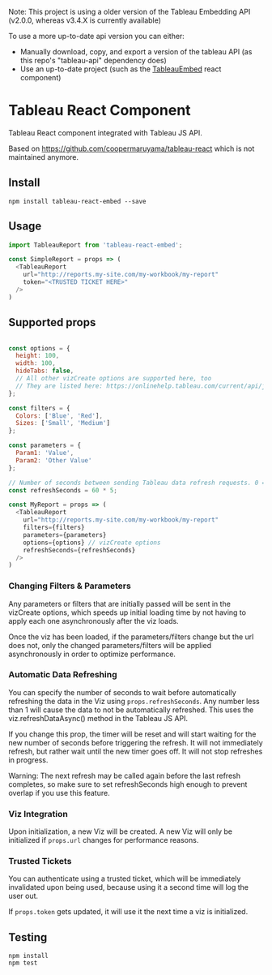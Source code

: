 Note: This project is using a older version of the Tableau Embedding API (v2.0.0, whereas v3.4.X is currently available)

To use a more up-to-date api version you can either:
* Manually download, copy, and export a version of the tableau API (as this repo's "tableau-api" dependency does)
* Use an up-to-date project (such as the [TableauEmbed](https://github.com/stoddabr/react-tableau-embed-live) react component)

# Tableau React Component
Tableau React component integrated with Tableau JS API.

Based on https://github.com/coopermaruyama/tableau-react which is not maintained anymore.

## Install

```
npm install tableau-react-embed --save
```

## Usage
```js
import TableauReport from 'tableau-react-embed';

const SimpleReport = props => (
  <TableauReport
    url="http://reports.my-site.com/my-workbook/my-report"
    token="<TRUSTED TICKET HERE>"
  />
)
```

## Supported props
```js

const options = {
  height: 100,
  width: 100,
  hideTabs: false,
  // All other vizCreate options are supported here, too
  // They are listed here: https://onlinehelp.tableau.com/current/api/js_api/en-us/JavaScriptAPI/js_api_ref.htm#ref_head_9
};

const filters = {
  Colors: ['Blue', 'Red'],
  Sizes: ['Small', 'Medium']
};

const parameters = {
  Param1: 'Value',
  Param2: 'Other Value'
};

// Number of seconds between sending Tableau data refresh requests. 0 = do not automatically refresh (default)
const refreshSeconds = 60 * 5;

const MyReport = props => (
  <TableauReport
    url="http://reports.my-site.com/my-workbook/my-report"
    filters={filters}
    parameters={parameters}
    options={options} // vizCreate options
    refreshSeconds={refreshSeconds}
  />
)
```

### Changing Filters & Parameters

Any parameters or filters that are initially passed will be sent in the
vizCreate options, which speeds up initial loading time by not having to apply
each one asynchronously after the viz loads.

Once the viz has been loaded, if the parameters/filters change but the url
does not, only the changed parameters/filters will be applied asynchronously in
order to optimize performance.

### Automatic Data Refreshing

You can specify the number of seconds to wait before automatically refreshing the data in the Viz using `props.refreshSeconds`. Any number less than 1 will cause the data to not be automatically refreshed. This uses the viz.refreshDataAsync() method in the Tableau JS API.

If you change this prop, the timer will be reset and will start waiting for the new number of seconds before triggering the refresh. It will not immediately refresh, but rather wait until the new timer goes off. It will not stop refreshes in progress.

Warning: The next refresh may be called again before the last refresh completes, so make sure to set refreshSeconds high enough to prevent overlap if you use this feature.


### Viz Integration
Upon initialization, a new Viz will be created. A new Viz will only be
initialized if `props.url` changes for performance reasons.

### Trusted Tickets

You can authenticate using a trusted ticket, which will be immediately
invalidated upon being used, because using it a second time will log the user
out.

If `props.token` gets updated, it will use it the next time a viz is initialized.

## Testing
```
npm install
npm test
```
